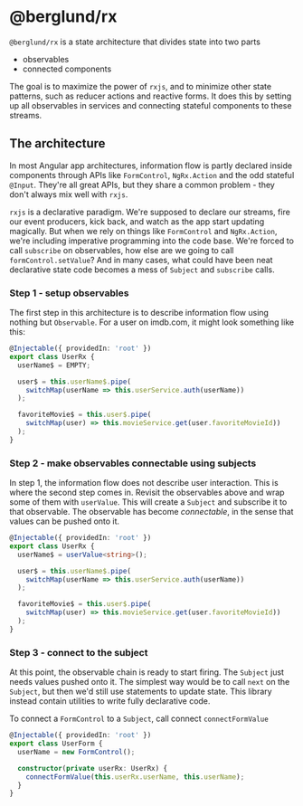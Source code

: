 # @berglund/rx

`@berglund/rx` is a state architecture that divides state into two parts

- observables
- connected components

The goal is to maximize the power of `rxjs`, and to minimize other state patterns, such as reducer actions and reactive forms. It does this by setting up all observables in services and connecting stateful components to these streams.

## The architecture

In most Angular app architectures, information flow is partly declared inside components through APIs like `FormControl`, `NgRx.Action` and the odd stateful `@Input`. They're all great APIs, but they share a common problem - they don't always mix well with `rxjs`.

`rxjs` is a declarative paradigm. We're supposed to declare our streams, fire our event producers, kick back, and watch as the app start updating magically. But when we rely on things like `FormControl` and `NgRx.Action`, we're including imperative programming into the code base. We're forced to call `subscribe` on observables, how else are we going to call `formControl.setValue`? And in many cases, what could have been neat declarative state code becomes a mess of `Subject` and `subscribe` calls.

### Step 1 - setup observables

The first step in this architecture is to describe information flow using nothing but `Observable`. For a user on imdb.com, it might look something like this:

```typescript
@Injectable({ providedIn: 'root' })
export class UserRx {
  userName$ = EMPTY;

  user$ = this.userName$.pipe(
    switchMap(userName => this.userService.auth(userName))
  );

  favoriteMovie$ = this.user$.pipe(
    switchMap(user) => this.movieService.get(user.favoriteMovieId))
  );
}
```

### Step 2 - make observables connectable using subjects

In step 1, the information flow does not describe user interaction. This is where the second step comes in. Revisit the observables above and wrap some of them with `userValue`. This will create a `Subject` and subscribe it to that observable. The observable has become _connectable_, in the sense that values can be pushed onto it.

```typescript
@Injectable({ providedIn: 'root' })
export class UserRx {
  userName$ = userValue<string>();

  user$ = this.userName$.pipe(
    switchMap(userName => this.userService.auth(userName))
  );

  favoriteMovie$ = this.user$.pipe(
    switchMap(user) => this.movieService.get(user.favoriteMovieId))
  );
}
```

### Step 3 - connect to the subject

At this point, the observable chain is ready to start firing. The `Subject` just needs values pushed onto it. The simplest way would be to call `next` on the `Subject`, but then we'd still use statements to update state. This library instead contain utilities to write fully declarative code.

To connect a `FormControl` to a `Subject`, call connect `connectFormValue`

```typescript
@Injectable({ providedIn: 'root' })
export class UserForm {
  userName = new FormControl();

  constructor(private userRx: UserRx) {
    connectFormValue(this.userRx.userName, this.userName);
  }
}
```
